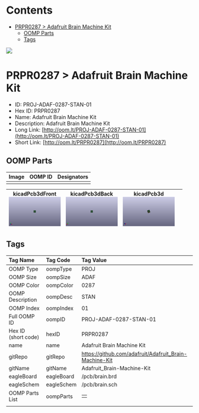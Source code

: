 



Contents
========

* [PRPR0287 > Adafruit Brain Machine Kit](#prpr0287--adafruit-brain-machine-kit)
	* [OOMP Parts](#oomp-parts)
	* [Tags](#tags)
  
![][im]
# PRPR0287 > Adafruit Brain Machine Kit

- ID: PROJ-ADAF-0287-STAN-01
- Hex ID: PRPR0287
- Name: Adafruit Brain Machine Kit
- Description: Adafruit Brain Machine Kit
- Long Link: [http://oom.lt/PROJ-ADAF-0287-STAN-01](http://oom.lt/PROJ-ADAF-0287-STAN-01)
- Short Link: [http://oom.lt/PRPR0287](http://oom.lt/PRPR0287)

## OOMP Parts
  

|Image|OOMP ID|Designators|
| :--- | :--- | :--- |
||||
  

|kicadPcb3dFront<br>[![](https://raw.githubusercontent.com/oomlout/oomlout_OOMP_projects_V2/main/PROJ/ADAF/0287/STAN/01/kicadPcb3dFront_140.png)](https://github.com/oomlout/oomlout_OOMP_projects_V2/tree/main/PROJ/ADAF/0287/STAN/01/kicadPcb3dFront.png)|kicadPcb3dBack<br>[![](https://raw.githubusercontent.com/oomlout/oomlout_OOMP_projects_V2/main/PROJ/ADAF/0287/STAN/01/kicadPcb3dBack_140.png)](https://github.com/oomlout/oomlout_OOMP_projects_V2/tree/main/PROJ/ADAF/0287/STAN/01/kicadPcb3dBack.png)|kicadPcb3d<br>[![](https://raw.githubusercontent.com/oomlout/oomlout_OOMP_projects_V2/main/PROJ/ADAF/0287/STAN/01/kicadPcb3d_140.png)](https://github.com/oomlout/oomlout_OOMP_projects_V2/tree/main/PROJ/ADAF/0287/STAN/01/kicadPcb3d.png)||
| :---: | :---: | :---: | :---: |

## Tags
  

|Tag Name|Tag Code|Tag Value|
| :--- | :--- | :--- |
|OOMP Type|oompType|PROJ|
|OOMP Size|oompSize|ADAF|
|OOMP Color|oompColor|0287|
|OOMP Description|oompDesc|STAN|
|OOMP Index|oompIndex|01|
|Full OOMP ID|oompID|PROJ-ADAF-0287-STAN-01|
|Hex ID (short code)|hexID|PRPR0287|
|name|name|Adafruit Brain Machine Kit|
|gitRepo|gitRepo|https://github.com/adafruit/Adafruit_Brain-Machine-Kit|
|gitName|gitName|Adafruit_Brain-Machine-Kit|
|eagleBoard|eagleBoard|/pcb/brain.brd|
|eagleSchem|eagleSchem|/pcb/brain.sch|
|OOMP Parts List|oompParts|<table><tr><td></td></tr></table>|
||||



[im]: kicadPcb3d_450.png
